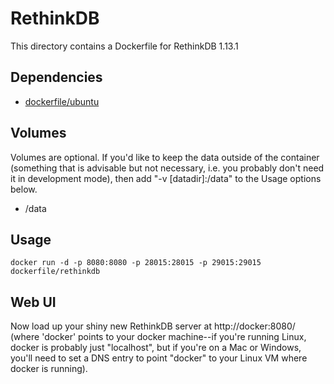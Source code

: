 # RethinkDB

This directory contains a Dockerfile for RethinkDB 1.13.1

## Dependencies

- [dockerfile/ubuntu](https://registry.hub.docker.com/u/dockerfile/ubuntu/)

## Volumes

Volumes are optional. If you'd like to keep the data outside of the container
(something that is advisable but not necessary, i.e. you probably don't need it
in development mode), then add "-v [datadir]:/data" to the Usage options below.

- /data

## Usage

    docker run -d -p 8080:8080 -p 28015:28015 -p 29015:29015 dockerfile/rethinkdb

## Web UI

Now load up your shiny new RethinkDB server at http://docker:8080/ (where
'docker' points to your docker machine--if you're running Linux, docker is
probably just "localhost", but if you're on a Mac or Windows, you'll need to
set a DNS entry to point "docker" to your Linux VM where docker is running).
